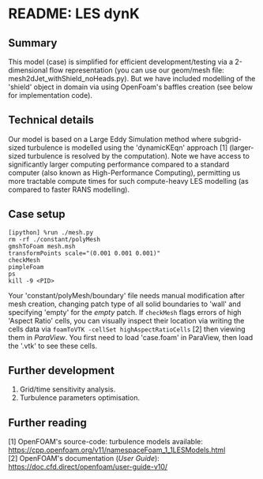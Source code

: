 # README: LES dynK
## Summary
This model (case) is simplified for efficient development/testing via a 2-dimensional flow representation (you can use our geom/mesh file: mesh2dJet_withShield_noHeads.py). But we have included modelling of the 'shield' object in domain via using OpenFoam's baffles creation (see below for implementation code). 

## Technical details
Our model is based on a Large Eddy Simulation method where subgrid-sized turbulence is modelled using the 'dynamicKEqn' approach [1] (larger-sized turbulence is resolved by the computation). Note we have access to significantly larger computing performance compared to a standard computer (also known as High-Performance Computing), permitting us more tractable compute times for such compute-heavy LES modelling (as compared to faster RANS modelling).

## Case setup
```
[ipython] %run ./mesh.py  
rm -rf ./constant/polyMesh  
gmshToFoam mesh.msh  
transformPoints scale="(0.001 0.001 0.001)"   
checkMesh  
pimpleFoam  
ps  
kill -9 <PID>  
```
Your 'constant/polyMesh/boundary' file needs manual modification after mesh creation, changing patch type of all solid boundaries to 'wall' and specifying 'empty' for the _empty_ patch. If `checkMesh` flags errors of high 'Aspect Ratio' cells, you can visually inspect their location via writing the cells data via `foamToVTK -cellSet highAspectRatioCells` [2] then viewing them in _ParaView_. You first need to load 'case.foam' in ParaView, then load the '<name>.vtk' to see these cells.

## Further development 
1. Grid/time sensitivity analysis.
2. Turbulence parameters optimisation.  

## Further reading
[1] OpenFOAM's source-code: turbulence models available: https://cpp.openfoam.org/v11/namespaceFoam_1_1LESModels.html  
[2] OpenFOAM's documentation (_User Guide_): https://doc.cfd.direct/openfoam/user-guide-v10/